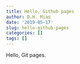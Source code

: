 ```yaml
---
title: Hello, Github pages
author: D.H. Miao
date: '2019-05-17'
slug: hello-github-pages
categories: []
tags: []
---
```

Hello, Git pages.